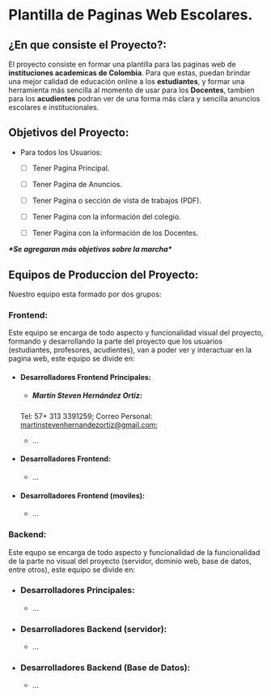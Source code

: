 # Plantilla de Paginas Web Escolares.

## ¿En que consiste el Proyecto?:

El proyecto consiste en formar una plantilla para las paginas web de **instituciones academicas de Colombia**. Para que estas, puedan brindar una mejor calidad de educación online a los **estudiantes**, y formar una herramienta más sencilla al momento de usar para los **Docentes**, tambien para los **acudientes** podran ver de una forma más clara y sencilla anuncios escolares e institucionales.

## Objetivos del Proyecto:

* Para todos los Usuarios:
  * [ ] Tener Pagina Principal.
  * [ ] Tener Pagina de Anuncios.
  * [ ] Tener Pagina o sección de vista de trabajos (PDF).
  * [ ] Tener Pagina con la información del colegio.
  * [ ] Tener Pagina con la información de los Docentes.


___\*Se agregaran más objetivos sobre la marcha\*___


## Equipos de Produccion del Proyecto:

Nuestro equipo esta formado por dos grupos:

### Frontend:

Este equipo se encarga de todo aspecto y funcionalidad visual del proyecto, formando y desarrollando la parte del proyecto que los usuarios (estudiantes, profesores, acudientes), van a poder ver y interactuar en la pagina web, este equipo se divide en:

* #### Desarrolladores Frontend Principales:
  * ##### Martín Steven Hernández Ortiz:
  Tel: 57+ 313 3391259;
  Correo Personal: martinstevenhernandezortiz@gmail.com;

  * ...

* #### Desarrolladores Frontend:
  * ...

* #### Desarrolladores Frontend (moviles):
  * ...

### Backend:

Este equpo se encarga de todo aspecto y funcionalidad de la funcionalidad de la parte no visual del proyecto (servidor, dominio web, base de datos, entre otros), este equipo se divide en:

* ### Desarrolladores Principales:
  * ...

* ### Desarrolladores Backend (servidor):
  * ...

* ### Desarrolladores Backend (Base de Datos):
  * ...
